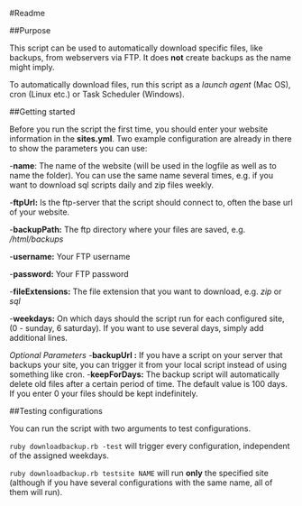 #Readme

##Purpose

This script can be used to automatically download specific files, like backups, from webservers via FTP. It does **not** create backups as the name might imply.

To automatically download files, run this script as a *launch agent* (Mac OS), cron (Linux etc.) or Task Scheduler (Windows).

##Getting started

Before you run the script the first time, you should enter your website information in the **sites.yml**. Two example configuration are already in there to show the parameters you can use:

-**name**: The name of the website (will be used in the logfile as well as to name the folder). You can use the same name several times, e.g. if you want to download sql scripts daily and zip files weekly.

-**ftpUrl:** Is the ftp-server that the script should connect to, often the base url of your website.

-**backupPath:** The ftp directory where your files are saved, e.g. */html/backups*

-**username:** Your FTP username

-**password:** Your FTP password

-**fileExtensions:** The file extension that you want to download, e.g. *zip* or *sql*

-**weekdays:** On which days should the script run for each configured site, (0 - sunday, 6 saturday). If you want to use several days, simply add additional lines.

*Optional Parameters*
-**backupUrl :** If you have a script on your server that backups your site, you can trigger it from your local script instead of using something like cron.
-**keepForDays:** The backup script will automatically delete old files after a certain period of time. The default value is 100 days. If you enter 0 your files should be kept indefinitely. 

##Testing configurations

You can run the script with two arguments to test configurations.

`ruby downloadbackup.rb -test` will trigger every configuration, independent of the assigned weekdays.

`ruby downloadbackup.rb testsite NAME` will run **only** the specified site (although if you have several configurations with the same name, all of them will run). 